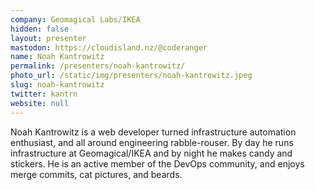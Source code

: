 ```yaml
---
company: Geomagical Labs/IKEA
hidden: false
layout: presenter
mastodon: https://cloudisland.nz/@coderanger
name: Noah Kantrowitz
permalink: /presenters/noah-kantrowitz/
photo_url: /static/img/presenters/noah-kantrowitz.jpeg
slug: noah-kantrowitz
twitter: kantrn
website: null
---
```


Noah Kantrowitz is a web developer turned infrastructure automation enthusiast, and all around engineering rabble-rouser. By day he runs infrastructure at Geomagical/IKEA and by night he makes candy and stickers. He is an active member of the DevOps community, and enjoys merge commits, cat pictures, and beards.
